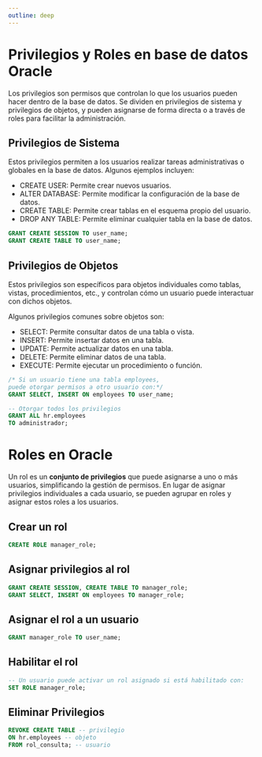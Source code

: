 ```yaml
---
outline: deep
---
```


# Privilegios y Roles en base de datos Oracle

Los privilegios son permisos que controlan lo que los usuarios pueden hacer dentro de la base de datos. Se dividen en privilegios de sistema y privilegios de objetos, y pueden asignarse de forma directa o a través de roles para facilitar la administración.

## Privilegios de Sistema

Estos privilegios permiten a los usuarios realizar tareas administrativas o globales en la base de datos. Algunos ejemplos incluyen:

- CREATE USER: Permite crear nuevos usuarios.
- ALTER DATABASE: Permite modificar la configuración de la base de datos.
- CREATE TABLE: Permite crear tablas en el esquema propio del usuario.
- DROP ANY TABLE: Permite eliminar cualquier tabla en la base de datos.

```sql
GRANT CREATE SESSION TO user_name;
GRANT CREATE TABLE TO user_name;
```


## Privilegios de Objetos

Estos privilegios son específicos para objetos individuales como tablas, vistas, procedimientos, etc., y controlan cómo un usuario puede interactuar con dichos objetos.

Algunos privilegios comunes sobre objetos son:

- SELECT: Permite consultar datos de una tabla o vista.
- INSERT: Permite insertar datos en una tabla.
- UPDATE: Permite actualizar datos en una tabla.
- DELETE: Permite eliminar datos de una tabla.
- EXECUTE: Permite ejecutar un procedimiento o función.

```sql
/* Si un usuario tiene una tabla employees,
puede otorgar permisos a otro usuario con:*/
GRANT SELECT, INSERT ON employees TO user_name;
```

```sql
-- Otorgar todos los privilegios
GRANT ALL hr.employees
TO administrador;
```

# Roles en Oracle

Un rol es un **conjunto de privilegios** que puede asignarse a uno o más usuarios, simplificando la gestión de permisos. En lugar de asignar privilegios individuales a cada usuario, se pueden agrupar en roles y asignar estos roles a los usuarios.

## Crear un rol

```sql
CREATE ROLE manager_role;
```

## Asignar privilegios al rol

```sql
GRANT CREATE SESSION, CREATE TABLE TO manager_role;
GRANT SELECT, INSERT ON employees TO manager_role;
```

## Asignar el rol a un usuario

```sql
GRANT manager_role TO user_name;
```

## Habilitar el rol

```sql
-- Un usuario puede activar un rol asignado si está habilitado con:
SET ROLE manager_role;
```

## Eliminar Privilegios

```sql
REVOKE CREATE TABLE -- privilegio
ON hr.employees -- objeto
FROM rol_consulta; -- usuario
```